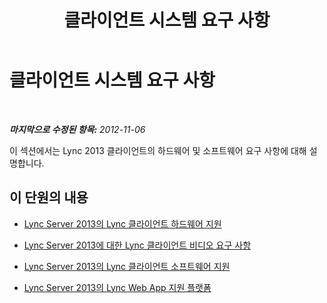 ﻿---
title: 클라이언트 시스템 요구 사항
TOCTitle: 클라이언트 시스템 요구 사항
ms:assetid: 38f3a465-dac1-4381-bc59-270a4ef07ced
ms:mtpsurl: https://technet.microsoft.com/ko-kr/library/Gg425865(v=OCS.15)
ms:contentKeyID: 49303336
ms.date: 08/10/2015
mtps_version: v=OCS.15
ms.translationtype: HT
---

# 클라이언트 시스템 요구 사항

 

_**마지막으로 수정된 항목:** 2012-11-06_

이 섹션에서는 Lync 2013 클라이언트의 하드웨어 및 소프트웨어 요구 사항에 대해 설명합니다.

## 이 단원의 내용

  - [Lync Server 2013의 Lync 클라이언트 하드웨어 지원](lync-server-2013-lync-client-hardware-support.md)

  - [Lync Server 2013에 대한 Lync 클라이언트 비디오 요구 사항](lync-server-2013-lync-client-video-requirements.md)

  - [Lync Server 2013의 Lync 클라이언트 소프트웨어 지원](lync-server-2013-lync-client-software-support.md)

  - [Lync Server 2013의 Lync Web App 지원 플랫폼](lync-server-2013-lync-web-app-supported-platforms.md)


